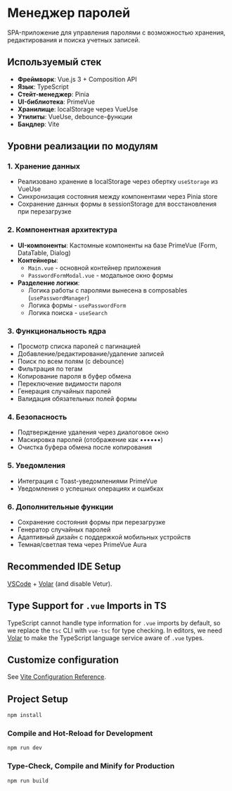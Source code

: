 # Менеджер паролей

SPA-приложение для управления паролями с возможностью хранения, редактирования и поиска учетных записей.

## Используемый стек

- **Фреймворк**: Vue.js 3 + Composition API
- **Язык**: TypeScript
- **Стейт-менеджер**: Pinia
- **UI-библиотека**: PrimeVue
- **Хранилище**: localStorage через VueUse
- **Утилиты**: VueUse, debounce-функции
- **Бандлер**: Vite

## Уровни реализации по модулям

### 1. Хранение данных
- Реализовано хранение в localStorage через обертку `useStorage` из VueUse
- Синхронизация состояния между компонентами через Pinia store
- Сохранение данных формы в sessionStorage для восстановления при перезагрузке

### 2. Компонентная архитектура
- **UI-компоненты**: Кастомные компоненты на базе PrimeVue (Form, DataTable, Dialog)
- **Контейнеры**: 
  - `Main.vue` - основной контейнер приложения
  - `PasswordFormModal.vue` - модальное окно формы
- **Разделение логики**:
  - Логика работы с паролями вынесена в composables (`usePasswordManager`)
  - Логика формы - `usePasswordForm`
  - Логика поиска - `useSearch`

### 3. Функциональность ядра
- Просмотр списка паролей с пагинацией
- Добавление/редактирование/удаление записей
- Поиск по всем полям (с debounce)
- Фильтрация по тегам
- Копирование пароля в буфер обмена
- Переключение видимости пароля
- Генерация случайных паролей
- Валидация обязательных полей формы

### 4. Безопасность
- Подтверждение удаления через диалоговое окно
- Маскировка паролей (отображение как ••••••)
- Очистка буфера обмена после копирования

### 5. Уведомления
- Интеграция с Toast-уведомлениями PrimeVue
- Уведомления о успешных операциях и ошибках

### 6. Дополнительные функции
- Сохранение состояния формы при перезагрузке
- Генератор случайных паролей
- Адаптивный дизайн с поддержкой мобильных устройств
- Темная/светлая тема через PrimeVue Aura

## Recommended IDE Setup

[VSCode](https://code.visualstudio.com/) + [Volar](https://marketplace.visualstudio.com/items?itemName=Vue.volar) (and disable Vetur).

## Type Support for `.vue` Imports in TS

TypeScript cannot handle type information for `.vue` imports by default, so we replace the `tsc` CLI with `vue-tsc` for type checking. In editors, we need [Volar](https://marketplace.visualstudio.com/items?itemName=Vue.volar) to make the TypeScript language service aware of `.vue` types.

## Customize configuration

See [Vite Configuration Reference](https://vite.dev/config/).

## Project Setup

```sh
npm install
```

### Compile and Hot-Reload for Development

```sh
npm run dev
```

### Type-Check, Compile and Minify for Production

```sh
npm run build
```
